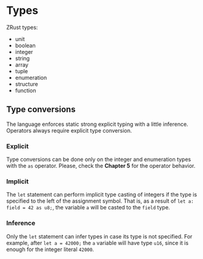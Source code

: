# Types

ZRust types:
- unit
- boolean
- integer
- string
- array
- tuple
- enumeration
- structure
- function

## Type conversions

The language enforces static strong explicit typing with a little inference.
Operators always require explicit type conversion.

### Explicit

Type conversions can be done only on the integer and enumeration types with
the `as` operator. Please, check the **Chapter 5** for the operator behavior.

### Implicit

The `let` statement can perform implicit type casting of integers if the type
is specified to the left of the assignment symbol. That is, as a result of
`let a: field = 42 as u8;`, the variable `a` will be casted to the `field` type.

### Inference

Only the `let` statement can infer types in case its type is not specified. For
example, after `let a = 42000;` the `a` variable will have type `u16`, since it
is enough for the integer literal `42000`.
